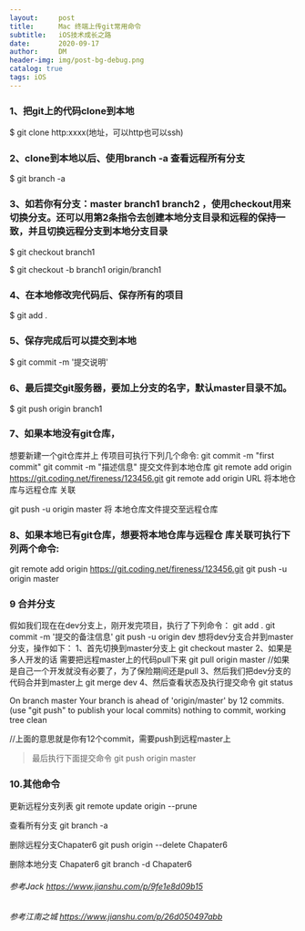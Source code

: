 ```yaml
---
layout:     post
title:      Mac 终端上传git常用命令
subtitle:   iOS技术成长之路
date:       2020-09-17
author:     DM
header-img: img/post-bg-debug.png
catalog: true
tags: iOS   
---
```


### 1、把git上的代码clone到本地

$ git clone http:xxxx(地址，可以http也可以ssh)

### 2、clone到本地以后、使用branch -a 查看远程所有分支

$  git branch -a

### 3、如若你有分支：master branch1 branch2 ，使用checkout用来切换分支。还可以用第2条指令去创建本地分支目录和远程的保持一致，并且切换远程分支到本地分支目录

$ git checkout branch1

$ git checkout -b branch1 origin/branch1 
### 4、在本地修改完代码后、保存所有的项目
$ git add .

### 5、保存完成后可以提交到本地

$ git commit -m '提交说明'
### 6、最后提交git服务器，要加上分支的名字，默认master目录不加。

$ git push origin branch1 
### 7、如果本地没有git仓库，
想要新建一个git仓库并上 传项⽬可执行下列⼏个命令:
git commit -m "first commit" 
git commit -m "描述信息" 提交文件到本地仓库
git remote add origin https://git.coding.net/fireness/123456.git 
git remote add origin URL 将本地仓库与远程仓库 关联

git push -u origin master
将 本地仓库文件提交至远程仓库
### 8、如果本地已有git仓库，想要将本地仓库与远程仓 库关联可执行下列两个命令:

git remote add origin https://git.coding.net/fireness/123456.git
git push -u origin master

### 9 合并分支
假如我们现在在dev分支上，刚开发完项目，执行了下列命令：
git  add .
git  commit -m '提交的备注信息'
git  push -u origin dev
想将dev分支合并到master分支，操作如下：
1、首先切换到master分支上
git  checkout master
2、如果是多人开发的话 需要把远程master上的代码pull下来
git pull origin master
//如果是自己一个开发就没有必要了，为了保险期间还是pull
3、然后我们把dev分支的代码合并到master上
git  merge dev
4、然后查看状态及执行提交命令
git status

On branch master
Your branch is ahead of 'origin/master' by 12 commits.
  (use "git push" to publish your local commits)
nothing to commit, working tree clean

//上面的意思就是你有12个commit，需要push到远程master上 
> 最后执行下面提交命令
git push origin master

### 10.其他命令

更新远程分支列表
git remote update origin --prune

查看所有分支
git branch -a

删除远程分支Chapater6
git push origin --delete Chapater6

删除本地分支 Chapater6
git branch -d  Chapater6

###### 参考Jack https://www.jianshu.com/p/9fe1e8d09b15
###### 参考江南之城 https://www.jianshu.com/p/26d050497abb
